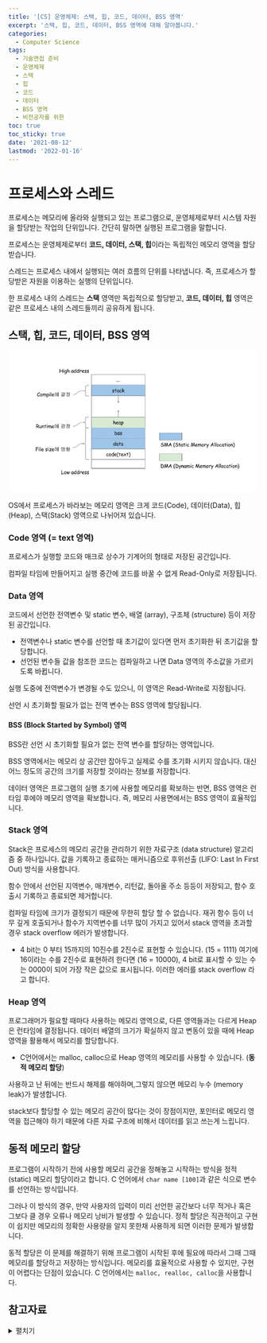 ```yaml
---
title: '[CS] 운영체제: 스택, 힙, 코드, 데이터, BSS 영역'
excerpt: '스택, 힙, 코드, 데이터, BSS 영역에 대해 알아봅니다.'
categories:
  - Computer Science
tags:
  - 기술면접 준비
  - 운영체제
  - 스택
  - 힙
  - 코드
  - 데이터
  - BSS 영역
  - 비전공자를 위한
toc: true
toc_sticky: true
date: '2021-08-12'
lastmod: '2022-01-16'
---
```


# 프로세스와 스레드

프로세스는 메모리에 올라와 실행되고 있는 프로그램으로, 운영체제로부터 시스템 자원을 할당받는 작업의 단위입니다. 간단히 말하면 실행된 프로그램을 말합니다. 

프로세스는 운영체제로부터 **코드, 데이터, 스택, 힙**이라는 독립적인 메모리 영역을 할당 받습니다.

스레드는 프로세스 내에서 실행되는 여러 흐름의 단위를 나타냅니다. 즉, 프로세스가 할당받은 자원을 이용하는 실행의 단위입니다.

한 프로세스 내의 스레드는 **스택** 영역만 독립적으로 할당받고, **코드, 데이터, 힙** 영역은 같은 프로세스 내의 스레드들끼리 공유하게 됩니다.

## 스택, 힙, 코드, 데이터, BSS 영역

![ex_screenshot](/assets/images/memory_structure.png)

OS에서 프로세스가 바라보는 메모리 영역은 크게 코드(Code), 데이터(Data), 힙(Heap), 스택(Stack) 영역으로 나뉘어져 있습니다.

### Code 영역 (= text 영역)

프로세스가 실행할 코드와 매크로 상수가 기계어의 형태로 저장된 공간입니다.

컴파일 타임에 만들어지고 실행 중간에 코드를 바꿀 수 없게 Read-Only로 저장됩니다.

### Data 영역

코드에서 선언한 전역변수 및 static 변수, 배열 (array), 구조체 (structure) 등이 저장된 공간입니다. 

- 전역변수나 static 변수를 선언할 때 초기값이 있다면 먼저 초기화한 뒤 초기값을 할당합니다.
- 선언된 변수들 값을 참조한 코드는 컴파일하고 나면 Data 영역의 주소값을 가르키도록 바뀝니다.

실행 도중에 전역변수가 변경될 수도 있으니, 이 영역은 Read-Write로 지정됩니다.

선언 시 초기화할 필요가 없는 전역 변수는 BSS 영역에 할당됩니다.

#### BSS (Block Started by Symbol) 영역

BSS란 선언 시 초기화할 필요가 없는 전역 변수를 할당하는 영역입니다.

BSS 영역에서는 메모리 상 공간만 잡아두고 실제로 수를 초기화 시키지 않습니다. 대신 어느 정도의 공간의 크기를 저장할 것이라는 정보를 저장합니다.

데이터 영역은 프로그램의 실행 초기에 사용할 메모리를 확보하는 반면, BSS 영역은 런타임 후에야 메모리 영역을 확보합니다. 즉, 메모리 사용면에서는 BSS 영역이 효율적입니다.

### Stack 영역

Stack은 프로세스의 메모리 공간을 관리하기 위한 자료구조 (data structure) 알고리즘 중 하나입니다. 값을 기록하고 종료하는 매커니즘으로 후위선출 (LIFO: Last In First Out) 방식을 사용합니다.

함수 안에서 선언된 지역변수, 매개변수, 리턴값, 돌아올 주소 등등이 저장되고, 함수 호출시 기록하고 종료되면 제거합니다.

컴파일 타임에 크기가 결정되기 때문에 무한히 할당 할 수 없습니다. 재귀 함수 등이 너무 깊게 호출되거나 함수가 지역변수를 너무 많이 가지고 있어서 stack 영역을 초과할 경우 stack overflow 에러가 발생합니다.

- 4 bit는 0 부터 15까지의 10진수를 2진수로 표현할 수 있습니다. (15 = 1111) 여기에 16이라는 수를 2진수로 표현하려 한다면 (16 = 10000), 4 bit로 표시할 수 있는 수는 0000이 되어 가장 작은 값으로 표시됩니다. 이러한 에러를 stack overflow 라고 합니다.

### Heap 영역

프로그래머가 필요할 때마다 사용하는 메모리 영역으로, 다른 영역들과는 다르게 Heap은 런타임에 결정됩니다. 데이터 배열의 크기가 확실하지 않고 변동이 있을 때에 Heap 영역을 활용해서 메모리를 할당합니다.

- C언어에서는 malloc, calloc으로 Heap 영역의 메모리를 사용할 수 있습니다. (**동적 메모리 할당**)

사용하고 난 뒤에는 반드시 해제를 해야하며,그렇지 않으면 메모리 누수 (memory leak)가 발생합니다.

stack보다 할당할 수 있는 메모리 공간이 많다는 것이 장점이지만, 포인터로 메모리 영역을 접근해야 하기 때문에 다른 자료 구조에 비해서 데이터를 읽고 쓰는게 느립니다.

## 동적 메모리 할당

프로그램이 시작하기 전에 사용할 메모리 공간을 정해놓고 시작하는 방식을 정적 (static) 메모리 할당이라고 합니다. C 언어에서 `char name [100]`과 같은 식으로 변수를 선언하는 방식입니다.

그러나 이 방식의 경우, 만약 사용자의 입력이 미리 선언한 공간보다 너무 적거나 혹은 그보다 클 경우 오류나 메모리 낭비가 발생할 수 있습니다. 정적 할당은 직관적이고 구현이 쉽지만 메모리의 정확한 사용량을 알지 못한채 사용하게 되면 이러한 문제가 발생합니다.

동적 할당은 이 문제를 해결하기 위해 프로그램이 시작된 후에 필요에 따라서 그때 그때 메모리를 할당하고 저장하는 방식입니다. 메모리를 효율적으로 사용할 수 있지만, 구현이 어렵다는 단점이 있습니다. C 언어에서는 `malloc, realloc, calloc`을 사용합니다.

## 참고자료

<details><summary>펼치기</summary>
<div markdown="1">

- https://gracefulprograming.tistory.com/22
- https://gmlwjd9405.github.io/2018/09/14/process-vs-thread.html
- https://ko.wikipedia.org/wiki/%EC%9A%B4%EC%98%81_%EC%B2%B4%EC%A0%9C
- https://blog.naver.com/NBlogTop.naver?isHttpsRedirect=true&blogId=sharonichoya&Redirect=Dlog&Qs=/sharonichoya/220501158281
- https://dev-ahn.tistory.com/15
- https://github.com/JaeYeopHan/Interview_Question_for_Beginner/tree/master/OS#%ED%94%84%EB%A1%9C%EC%84%B8%EC%8A%A4%EC%99%80-%EC%8A%A4%EB%A0%88%EB%93%9C%EC%9D%98-%EC%B0%A8%EC%9D%B4
- https://parkcheolu.tistory.com/19

</div>
</details>


